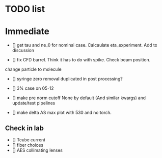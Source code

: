 # TODO list 

# Immediate

- [] get tau and ne_0 for nominal case. Calcaulate eta_experiment. Add to discussion

- [] fix CFD barrel. Think it has to do with spike. Check beam position. 

 change particle to molecule

- [] syringe zero removal duplicated in post processing? 

- [] 3% case on 05-12

- [] make pre norm cutoff None by default (And similar kwargs) and update/test pipelines

 - [] make delta AS max plot with 530 and no torch. 

## Check in lab

- [] Tcube current
- [] fiber choices
 - [] AES collimating lenses
